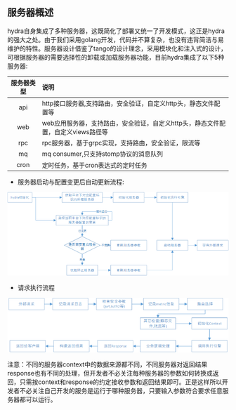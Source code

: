 ## 服务器概述
hydra自身集成了多种服务器，这既简化了部署又统一了开发模式，这正是hydra的强大之处。由于我们采用golang开发，代码并不算复杂，也没有违背简洁与易维护的特性。服务器设计借鉴了tango的设计理念，采用模块化和注入式的设计，可根据服务器的需要选择性的卸载或加载服务器功能，目前hydra集成了以下5种服务器:

|服务器类型|说明|
|:------:|:------|
|api|http接口服务器,支持路由，安全验证，自定义http头，静态文件配置等|
|web|web应用服务器，支持路由，安全验证，自定义http头，静态文件配置，自定义views路径等|
|rpc|rpc服务器，基于grpc实现，支持路由，安全验证，限流等|
|mq|mq consumer,只支持stomp协议的消息队列|
|cron|定时任务，基于cron表达式的定时任务|

+ 服务器启动与配置变更后自动更新流程:

![服务器](https://github.com/qxnw/hydra/blob/master/quickstart/server.png?raw=true)


+ 请求执行流程

![服务器](https://github.com/qxnw/hydra/blob/master/quickstart/execute.png?raw=true)

 注意：不同的服务器context中的数据来源都不同，不同服务器对返回结果response也有不同的处理，但开发者不必关注每种服务器的参数如何转换或返回，只需按context和response的约定接收参数和返回结果即可。正是这样所以开发者不必关注自己开发的服务是运行于哪种服务器，只要输入参数符合要求任意服务器都可以运行。